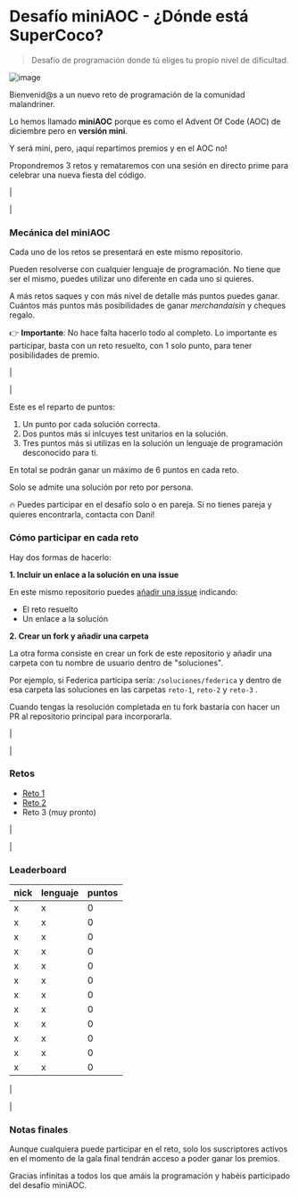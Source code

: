 # Desafío miniAOC - ¿Dónde está SuperCoco?

> Desafío de programación donde tú eliges tu propio nivel de dificultad.

![image](https://user-images.githubusercontent.com/1122071/200904596-af45b067-6f26-42fc-9820-86e6c05d7fee.png)


Bienvenid@s a un nuevo reto de programación de la comunidad malandriner.

Lo hemos llamado **miniAOC** porque es como el Advent Of Code (AOC) de diciembre pero en **versión mini**. 

Y será mini, pero, ¡aquí repartimos premios y en el AOC no!

Propondremos 3 retos y remataremos con una sesión en directo prime para celebrar una nueva fiesta del código.

|

|

### Mecánica del miniAOC

Cada uno de los retos se presentará en este mismo repositorio.

Pueden resolverse con cualquier lenguaje de programación. No tiene que ser el mismo, puedes utilizar uno diferente en cada uno si quieres.

A más retos saques y con más nivel de detalle más puntos puedes ganar. Cuántos más puntos más posibilidades de ganar _merchandaisin_ y cheques regalo.

👉 **Importante**: No hace falta hacerlo todo al completo. Lo importante es participar, basta con un reto resuelto, con 1 solo punto, para tener posibilidades de premio. 

|

|

Este es el reparto de puntos:

1. Un punto por cada solución correcta.
2. Dos puntos más si inlcuyes test unitarios en la solución.
3. Tres puntos más si utilizas en la solución un lenguaje de programación desconocido para ti.

En total se podrán ganar un máximo de 6 puntos en cada reto. 

Solo se admite una solución por reto por persona.


🔥 Puedes participar en el desafío solo o en pareja. Si no tienes pareja y quieres encontrarla, contacta con Dani!



### Cómo participar en cada reto

Hay dos formas de hacerlo:



**1. Incluir un enlace a la solución en una issue**

En este mismo repositorio puedes [añadir una issue](https://github.com/webreactiva-devs/desafio-miniaoc-2022/issues/new) indicando:

- El reto resuelto
- Un enlace a la solución



**2. Crear un fork y añadir una carpeta**

La otra forma consiste en crear un fork de este repositorio y añadir una carpeta con tu nombre de usuario dentro de "soluciones".

Por ejemplo, si Federica participa sería: `/soluciones/federica` y dentro de esa carpeta las soluciones en las carpetas `reto-1`, `reto-2` y `reto-3` .

Cuando tengas la resolución completada en tu fork bastaría con hacer un PR al repositorio principal para incorporarla.

|

|

### Retos

- [Reto 1](reto-1.md)
- [Reto 2](reto-2.md)
- Reto 3 (muy pronto)

|

|

### Leaderboard

| nick | lenguaje | puntos |
| ---- | -------- | ------ |
| x    | x        | 0      |
| x    | x        | 0      |
| x    | x        | 0      |
| x    | x        | 0      |
| x    | x        | 0      |
| x    | x        | 0      |
| x    | x        | 0      |
| x    | x        | 0      |
| x    | x        | 0      |
| x    | x        | 0      |
| x    | x        | 0      |
| x    | x        | 0      |

|

|

### Notas finales

Aunque cualquiera puede participar en el reto, solo los suscriptores activos en el momento de la gala final tendrán acceso a poder ganar los premios.

Gracias infinitas a todos los que amáis la programación y habéis participado del desafío miniAOC.

